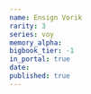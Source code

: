 ```yaml
---
name: Ensign Vorik
rarity: 3
series: voy
memory_alpha:
bigbook_tier: -1
in_portal: true
date:
published: true
---
```




